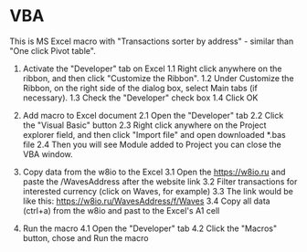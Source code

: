 # VBA
This is MS Excel macro with "Transactions sorter by address" - similar than "One click Pivot table".

1. Activate the "Developer" tab on Excel
  1.1 Right click anywhere on the ribbon, and then click "Customize the Ribbon".
  1.2 Under Customize the Ribbon, on the right side of the dialog box, select Main tabs (if necessary).
  1.3 Check the "Developer" check box
  1.4 Click OK
  
2. Add macro to Excel document
  2.1 Open the "Developer" tab
  2.2 Click the "Visual Basic" button
  2.3 Right click anywhere on the Project explorer field, and then click "Import file" and open downloaded *.bas file
  2.4 Then you will see Module added to Project you can close the VBA window.

3. Copy data from the w8io to the Excel
  3.1 Open the https://w8io.ru and paste the /WavesAddress after the website link
  3.2 Filter transactions for interested currency (click on Waves, for example)
  3.3 The link would be like this: https://w8io.ru/WavesAddress/f/Waves
  3.4 Copy all data (ctrl+a) from the w8io and past to the Excel's A1 cell

4. Run the macro
  4.1 Open the "Developer" tab
  4.2 Click the "Macros" button, chose and Run the macro
